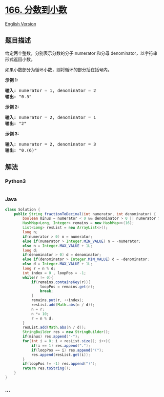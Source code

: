 # [166. 分数到小数](https://leetcode-cn.com/problems/fraction-to-recurring-decimal)

[English Version](/solution/0100-0199/0166.Fraction%20to%20Recurring%20Decimal/README_EN.md)

## 题目描述

<!-- 这里写题目描述 -->
<p>给定两个整数，分别表示分数的分子&nbsp;numerator 和分母 denominator，以字符串形式返回小数。</p>

<p>如果小数部分为循环小数，则将循环的部分括在括号内。</p>

<p><strong>示例 1:</strong></p>

<pre><strong>输入:</strong> numerator = 1, denominator = 2
<strong>输出:</strong> &quot;0.5&quot;
</pre>

<p><strong>示例&nbsp;2:</strong></p>

<pre><strong>输入:</strong> numerator = 2, denominator = 1
<strong>输出:</strong> &quot;2&quot;</pre>

<p><strong>示例&nbsp;3:</strong></p>

<pre><strong>输入:</strong> numerator = 2, denominator = 3
<strong>输出: </strong>&quot;0.(6)&quot;
</pre>

## 解法

<!-- 这里可写通用的实现逻辑 -->

<!-- tabs:start -->

### **Python3**

<!-- 这里可写当前语言的特殊实现逻辑 -->

```python

```

### **Java**

<!-- 这里可写当前语言的特殊实现逻辑 -->

```java
class Solution {
    public String fractionToDecimal(int numerator, int denominator) {
        boolean minus = numerator < 0 && denominator > 0 || numerator > 0 && denominator < 0;
        HashMap<Long, Integer> remains = new HashMap<>(16);
        List<Long> resList = new ArrayList<>();
        long n;
        if(numerator > 0) n = numerator;
        else if(numerator > Integer.MIN_VALUE) n = -numerator;
        else n = Integer.MAX_VALUE + 1L;
        long d;
        if(denominator > 0) d = denominator;
        else if(denominator > Integer.MIN_VALUE) d = -denominator;
        else d = Integer.MAX_VALUE + 1L;
        long r = n % d;
        int index = 0 , loopPos = -1;
        while(r != 0){
            if(remains.containsKey(r)){
                loopPos = remains.get(r);
                break;
            }
            remains.put(r, ++index);
            resList.add(Math.abs(n / d));
            n = r;
            n *= 10;
            r = n % d;
        }
        resList.add(Math.abs(n / d));
        StringBuilder res = new StringBuilder();
        if(minus) res.append("-");
        for(int i = 0; i < resList.size(); i++){
            if(i == 1) res.append(".");
            if(loopPos == i) res.append("(");
            res.append(resList.get(i));
        }
        if(loopPos != -1) res.append(")");
        return res.toString();
    }
}
```

### **...**

```

```

<!-- tabs:end -->
